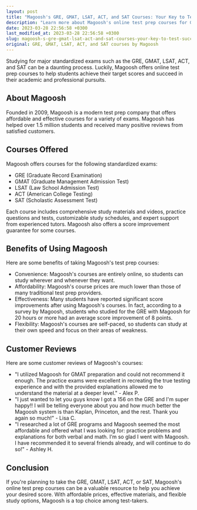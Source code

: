 ```yaml
---
layout: post
title: "Magoosh's GRE, GMAT, LSAT, ACT, and SAT Courses: Your Key to Test Success"
description: "Learn more about Magoosh's online test prep courses for GRE, GMAT, LSAT, ACT, and SAT exams."
date: 2023-03-28 22:56:58 +0300
last_modified_at: 2023-03-28 22:56:58 +0300
slug: magoosh-s-gre-gmat-lsat-act-and-sat-courses-your-key-to-test-success
original: GRE, GMAT, LSAT, ACT, and SAT courses by Magoosh
---
```


Studying for major standardized exams such as the GRE, GMAT, LSAT, ACT, and SAT can be a daunting process. Luckily, Magoosh offers online test prep courses to help students achieve their target scores and succeed in their academic and professional pursuits.

## About Magoosh

Founded in 2009, Magoosh is a modern test prep company that offers affordable and effective courses for a variety of exams. Magoosh has helped over 1.5 million students and received many positive reviews from satisfied customers.

## Courses Offered

Magoosh offers courses for the following standardized exams:

- GRE (Graduate Record Examination)
- GMAT (Graduate Management Admission Test)
- LSAT (Law School Admission Test)
- ACT (American College Testing)
- SAT (Scholastic Assessment Test)

Each course includes comprehensive study materials and videos, practice questions and tests, customizable study schedules, and expert support from experienced tutors. Magoosh also offers a score improvement guarantee for some courses.

## Benefits of Using Magoosh

Here are some benefits of taking Magoosh's test prep courses:

- Convenience: Magoosh's courses are entirely online, so students can study wherever and whenever they want.
- Affordability: Magoosh's course prices are much lower than those of many traditional test prep providers.
- Effectiveness: Many students have reported significant score improvements after using Magoosh's courses. In fact, according to a survey by Magoosh, students who studied for the GRE with Magoosh for 20 hours or more had an average score improvement of 8 points.
- Flexibility: Magoosh's courses are self-paced, so students can study at their own speed and focus on their areas of weakness.

## Customer Reviews

Here are some customer reviews of Magoosh's courses:

- "I utilized Magoosh for GMAT preparation and could not recommend it enough. The practice exams were excellent in recreating the true testing experience and with the provided explanations allowed me to understand the material at a deeper level." - Alex P.
- "I just wanted to let you guys know I got a 156 on the GRE and I'm super happy!! I will be telling everyone about you and how much better the Magoosh system is than Kaplan, Princeton, and the rest. Thank you again so much!" - Lisa C.
- "I researched a lot of GRE programs and Magoosh seemed the most affordable and offered what I was looking for: practice problems and explanations for both verbal and math. I’m so glad I went with Magoosh. I have recommended it to several friends already, and will continue to do so!" - Ashley H.

## Conclusion

If you're planning to take the GRE, GMAT, LSAT, ACT, or SAT, Magoosh's online test prep courses can be a valuable resource to help you achieve your desired score. With affordable prices, effective materials, and flexible study options, Magoosh is a top choice among test-takers.
